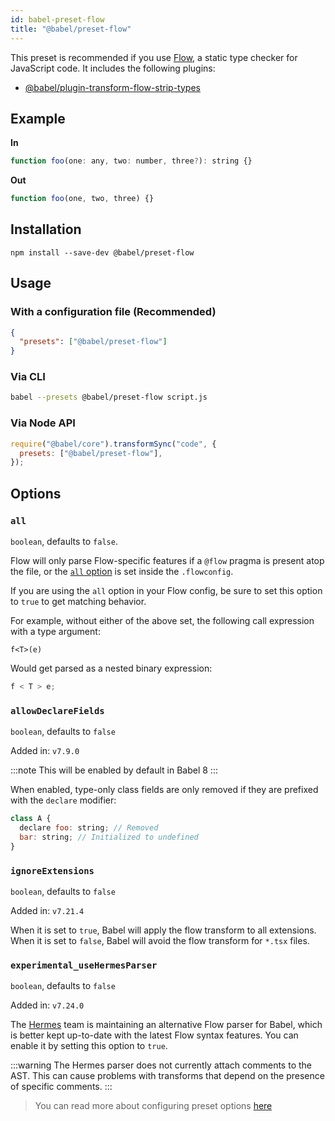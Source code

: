 ```yaml
---
id: babel-preset-flow
title: "@babel/preset-flow"
---
```


This preset is recommended if you use [Flow](https://flow.org/en/docs/getting-started/), a static type checker for JavaScript code. It includes the following plugins:

- [@babel/plugin-transform-flow-strip-types](plugin-transform-flow-strip-types.md)

## Example

**In**

```js title="JavaScript"
function foo(one: any, two: number, three?): string {}
```

**Out**

```js title="JavaScript"
function foo(one, two, three) {}
```

## Installation

```shell npm2yarn
npm install --save-dev @babel/preset-flow
```

## Usage

### With a configuration file (Recommended)

```json title="babel.config.json"
{
  "presets": ["@babel/preset-flow"]
}
```

### Via CLI

```sh title="Shell"
babel --presets @babel/preset-flow script.js
```

### Via Node API

```js title="JavaScript"
require("@babel/core").transformSync("code", {
  presets: ["@babel/preset-flow"],
});
```

## Options

### `all`

`boolean`, defaults to `false`.

Flow will only parse Flow-specific features if a `@flow` pragma is present atop the file, or the [`all` option](https://flow.org/en/docs/config/options/#toc-all-boolean) is
set inside the `.flowconfig`.

If you are using the `all` option in your Flow config, be sure to set this option to `true` to get matching behavior.

For example, without either of the above set, the following call expression with a type argument:

```
f<T>(e)
```

Would get parsed as a nested binary expression:

```js title="JavaScript"
f < T > e;
```

### `allowDeclareFields`

`boolean`, defaults to `false`

Added in: `v7.9.0`

:::note
This will be enabled by default in Babel 8
:::

When enabled, type-only class fields are only removed if they are prefixed with the `declare` modifier:

```js title="JavaScript"
class A {
  declare foo: string; // Removed
  bar: string; // Initialized to undefined
}
```

### `ignoreExtensions`

`boolean`, defaults to `false`

Added in: `v7.21.4`

When it is set to `true`, Babel will apply the flow transform to all extensions. When it is set to `false`, Babel will avoid the flow transform for `*.tsx` files.

### `experimental_useHermesParser`

`boolean`, defaults to `false`

Added in: `v7.24.0`

The [Hermes](https://hermesengine.dev/) team is maintaining an alternative Flow parser for Babel, which is better kept up-to-date with the latest Flow syntax features. You can enable it by setting this option to `true`.

:::warning
The Hermes parser does not currently attach comments to the AST. This can cause problems with transforms that depend on the presence of specific comments.
:::

> You can read more about configuring preset options [here](https://babeljs.io/docs/en/presets#preset-options)
